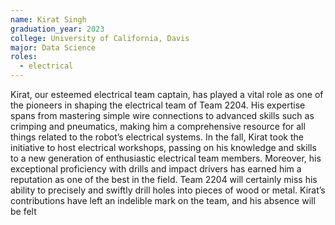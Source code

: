```yaml
---
name: Kirat Singh
graduation_year: 2023
college: University of California, Davis
major: Data Science
roles:
  - electrical
---
```


Kirat, our esteemed electrical team captain, has played a vital role as one of the pioneers in shaping the electrical
team of Team 2204. His expertise spans from mastering simple wire connections to advanced skills such as crimping and
pneumatics, making him a comprehensive resource for all things related to the robot’s electrical systems. In the fall,
Kirat took the initiative to host electrical workshops, passing on his knowledge and skills to a new generation of
enthusiastic electrical team members. Moreover, his exceptional proficiency with drills and impact drivers has earned
him a reputation as one of the best in the field. Team 2204 will certainly miss his ability to precisely and swiftly
drill holes into pieces of wood or metal. Kirat’s contributions have left an indelible mark on the team, and his absence
will be felt